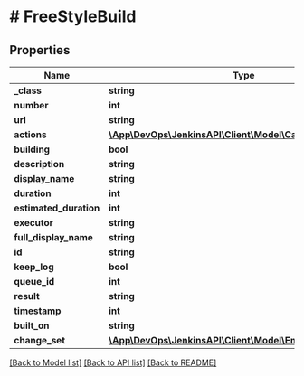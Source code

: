 # # FreeStyleBuild

## Properties

Name | Type | Description | Notes
------------ | ------------- | ------------- | -------------
**_class** | **string** |  | [optional]
**number** | **int** |  | [optional]
**url** | **string** |  | [optional]
**actions** | [**\App\DevOps\JenkinsAPI\Client\Model\CauseAction[]**](CauseAction.md) |  | [optional]
**building** | **bool** |  | [optional]
**description** | **string** |  | [optional]
**display_name** | **string** |  | [optional]
**duration** | **int** |  | [optional]
**estimated_duration** | **int** |  | [optional]
**executor** | **string** |  | [optional]
**full_display_name** | **string** |  | [optional]
**id** | **string** |  | [optional]
**keep_log** | **bool** |  | [optional]
**queue_id** | **int** |  | [optional]
**result** | **string** |  | [optional]
**timestamp** | **int** |  | [optional]
**built_on** | **string** |  | [optional]
**change_set** | [**\App\DevOps\JenkinsAPI\Client\Model\EmptyChangeLogSet**](EmptyChangeLogSet.md) |  | [optional]

[[Back to Model list]](../../README.md#models) [[Back to API list]](../../README.md#endpoints) [[Back to README]](../../README.md)
